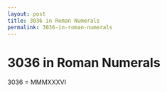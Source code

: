 ```yaml
---
layout: post
title: 3036 in Roman Numerals
permalink: 3036-in-roman-numerals
---
```


# 3036 in Roman Numerals

3036 = MMMXXXVI
